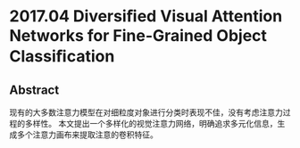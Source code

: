 # 2017.04 Diversiﬁed Visual Attention Networks for Fine-Grained Object Classiﬁcation

## Abstract

现有的大多数注意力模型在对细粒度对象进行分类时表现不佳，没有考虑注意力过程的多样性。
本文提出一个多样化的视觉注意力网络，明确追求多元化信息，生成多个注意力画布来提取注意的卷积特征。
